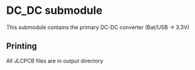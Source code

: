 # DC_DC submodule

This submodule contains the primary DC-DC converter (Bat/USB -> 3.3V)

## Printing

All JLCPCB files are in output directory
